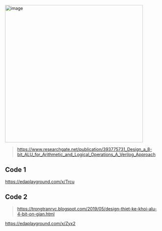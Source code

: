 <img width="450" alt="image" src="https://github.com/user-attachments/assets/817ab2be-9312-4622-9c11-dd4c1040ffaa">

> https://www.researchgate.net/publication/393775731_Design_a_8-bit_ALU_for_Arithmetic_and_Logical_Operations_A_Verilog_Approach

## Code 1
https://edaplayground.com/x/Trcu
## Code 2
> https://trongtranrvc.blogspot.com/2019/05/design-thiet-ke-khoi-alu-4-bit-on-gian.html

https://edaplayground.com/x/Zyx2
